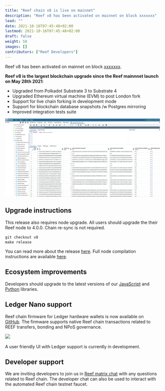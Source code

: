 ```yaml
---
title: "Reef chain v8 is live on mainnet"
description: "Reef v8 has been activated on mainnet on block xxxxxxx"
lead: ""
date: 2021-10-16T07:45:48+02:00
lastmod: 2021-10-16T07:45:48+02:00
draft: false
weight: 50
images: []
contributors: ["Reef Developers"]
---
```


Reef v8 has been activated on mainnet on block [xxxxxxx](https://reefscan.com/block/?blockNumber=1242424).

**Reef v8 is the largest blockchain upgrade since the Reef mainnnet launch on May 28th 2021**:
 - Upgraded from Polkadot Substrate 3 to Substrate 4
 - Upgraded Ethereum virtual machine (EVM) to post London fork
 - Support for live chain forking in development mode
 - Support for blockchain database snapshots /w Postgres mirroring
 - Improved integration tests suite


![](postgres.png)

## Upgrade instructions
This release also requires node upgrade.
All users should upgrade the their Reef node to 4.0.0. Chain re-sync is not required.

```
git checkout v8
make release
```

You can read more about the release [here](https://github.com/reef-defi/reef-chain/releases/tag/v8).
Full node compilation instructions are available [here](/docs/developers/nodes/).

## Ecosystem improvements
Developers should upgrade to the latest versions of our [JavaScript](https://docs.reef.finance/docs/developers/js_libraries/) and [Python](https://github.com/reef-defi/py-reef-interface#readme) libraries.

## Ledger Nano support
Reef chain firmware for Ledger hardware wallets is now available on [GitHub](https://github.com/reef-defi/ledger-reef). The firmware supports native Reef chain transactions related to REEF transfers, bonding and NPoS governance.

![](ledger.png)

A user friendly UI with Ledger support is currently in development.

## Developer support
We are inviting developers to join us in [Reef matrix chat](https://app.element.io/#/room/#reef:matrix.org) with any questions related to Reef chain. The developer chat can also be used to interact with the automated Reef chain testnet faucet.
